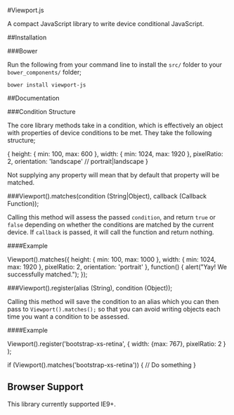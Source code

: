 #Viewport.js

A compact JavaScript library to write device conditional JavaScript.

##Installation

###Bower

Run the following from your command line to install the `src/` folder to your `bower_components/` folder;

`bower install viewport-js`

##Documentation

###Condition Structure

The core library methods take in a condition, which is effectively an object with properties of device conditions to be met. They take the following structure;

  {
    height: {
      min: 100,
      max: 600
    },
    width: {
      min: 1024,
      max: 1920
    },
    pixelRatio: 2,
    orientation: 'landscape' // portrait|landscape
  }

Not supplying any property will mean that by default that property will be matched.

###Viewport().matches(condition (String|Object), callback (Callback Function));

Calling this method will assess the passed `condition`, and return `true` or `false` depending on whether the conditions are matched by the current device. If `callback` is passed, it will call the function and return nothing.

####Example

  Viewport().matches({
    height: {
      min: 100, 
      max: 1000
    },
    width: {
      min: 1024,
      max: 1920
    },
    pixelRatio: 2,
    orientation: 'portrait'
  }, function() {
    alert("Yay! We successfully matched.");
  });
  
###Viewport().register(alias (String), condition (Object));

Calling this method will save the condition to an alias which you can then pass to `Viewport().matches();` so that you can avoid writing objects each time you want a condition to be assessed.

####Example

  Viewport().register('bootstrap-xs-retina',
    {
      width: {max: 767}, 
      pixelRatio: 2
    }
  );
  
  if (Viewport().matches('bootstrap-xs-retina')) {
    // Do something
  }

## Browser Support

This library currently supported IE9+.
